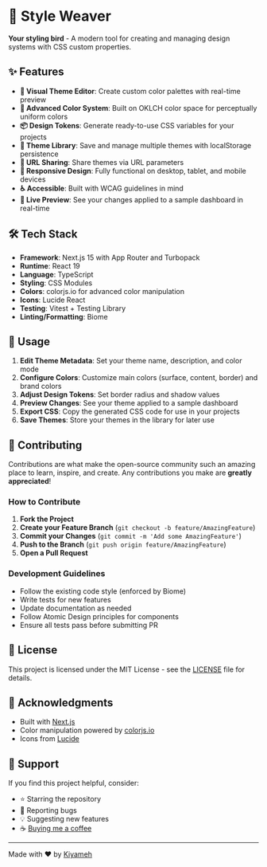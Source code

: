 # 🎨 Style Weaver

**Your styling bird** - A modern tool for creating and managing design systems with CSS custom properties.

## ✨ Features

- **🎨 Visual Theme Editor**: Create custom color palettes with real-time preview
- **🌈 Advanced Color System**: Built on OKLCH color space for perceptually uniform colors
- **📦 Design Tokens**: Generate ready-to-use CSS variables for your projects
- **💾 Theme Library**: Save and manage multiple themes with localStorage persistence
- **🔄 URL Sharing**: Share themes via URL parameters
- **📱 Responsive Design**: Fully functional on desktop, tablet, and mobile devices
- **♿ Accessible**: Built with WCAG guidelines in mind
- **🎯 Live Preview**: See your changes applied to a sample dashboard in real-time

## 🛠️ Tech Stack

- **Framework**: Next.js 15 with App Router and Turbopack
- **Runtime**: React 19
- **Language**: TypeScript
- **Styling**: CSS Modules
- **Colors**: colorjs.io for advanced color manipulation
- **Icons**: Lucide React
- **Testing**: Vitest + Testing Library
- **Linting/Formatting**: Biome

## 📖 Usage

1. **Edit Theme Metadata**: Set your theme name, description, and color mode
2. **Configure Colors**: Customize main colors (surface, content, border) and brand colors
3. **Adjust Design Tokens**: Set border radius and shadow values
4. **Preview Changes**: See your theme applied to a sample dashboard
5. **Export CSS**: Copy the generated CSS code for use in your projects
6. **Save Themes**: Store your themes in the library for later use

## 🤝 Contributing

Contributions are what make the open-source community such an amazing place to learn, inspire, and create. Any contributions you make are **greatly appreciated**!

### How to Contribute

1. **Fork the Project**
2. **Create your Feature Branch** (`git checkout -b feature/AmazingFeature`)
3. **Commit your Changes** (`git commit -m 'Add some AmazingFeature'`)
4. **Push to the Branch** (`git push origin feature/AmazingFeature`)
5. **Open a Pull Request**

### Development Guidelines

- Follow the existing code style (enforced by Biome)
- Write tests for new features
- Update documentation as needed
- Follow Atomic Design principles for components
- Ensure all tests pass before submitting PR

## 📄 License

This project is licensed under the MIT License - see the [LICENSE](LICENSE) file for details.

## 🙏 Acknowledgments

- Built with [Next.js](https://nextjs.org/)
- Color manipulation powered by [colorjs.io](https://colorjs.io/)
- Icons from [Lucide](https://lucide.dev/)

## 💖 Support

If you find this project helpful, consider:

- ⭐ Starring the repository
- 🐛 Reporting bugs
- 💡 Suggesting new features
- ☕ [Buying me a coffee](https://buymeacoffee.com/kiyameh)

---

Made with ❤️ by [Kiyameh](https://kiyameh.com)
